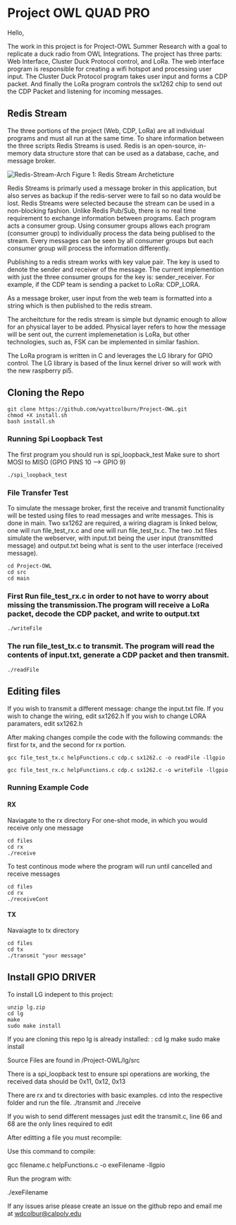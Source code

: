 # Project OWL QUAD PRO

Hello,

The work in this project is for Project-OWL Summer Research with a goal to replicate a duck radio from OWL Integrations. The project has three parts: Web Interface, Cluster Duck Protocol control, and LoRa. The web interface program is responsible for creating a wifi hotspot and processing user input. The Cluster Duck Protocol program takes user input and forms a CDP packet. And finally the LoRa program controls the sx1262 chip to send out the CDP Packet and listening for incoming messages. 

## Redis Stream

The three portions of the project (Web, CDP, LoRa) are all individual programs and must all run at the same time. To share information between the three scripts Redis Streams is used. Redis is an open-source, in-memory data structure store that can be used as a database, cache, and message broker.

![Redis-Stream-Arch](https://github.com/user-attachments/assets/f8cb6003-cf7f-421f-adc2-c0d5ab0054d0)
Figure 1: Redis Stream Archeticture

Redis Streams is primarly used a message broker in this application, but also serves as backup if the redis-server were to fail so no data would be lost. Redis Streams were selected because the stream can be used in a non-blocking fashion. Unlike Redis Pub/Sub, there is no real time requirement to exchange information between programs. Each program acts a consumer group. Using consumer groups allows each program (consumer group) to individually process the data being publised to the stream. Every messages can be seen by all consumer groups but each consumer group will process the information differently. 

Publishing to a redis stream works with key value pair. The key is used to denote the sender and receiver of the message. The current implemention with just the three consumer groups for the key is: sender_receiver. For example, if the CDP team is sending a packet to LoRa: CDP_LORA.



As a message broker, user input from the web team is formatted into a string which is then published to the redis stream. 

The archeitcture for the redis stream is simple but dynamic enough to allow for an physical layer to be added. Physical layer refers to how the message will be sent out, the current implemenetation is LoRa, but other technologies, such as, FSK can be implemented in similar fashion. 



The LoRa program is written in C and leverages the LG library for GPIO control. The LG library is based of the linux kernel driver so will work with the new raspberry pi5.

## Cloning the Repo
```
git clone https://github.com/wyattcolburn/Project-OWL.git
chmod +X install.sh
bash install.sh
```
### Running Spi Loopback Test
 The first program you should run is spi_loopback_test
 Make sure to short MOSI to MISO (GPIO PINS 10 --> GPIO 9)
 ```
 ./spi_loopback_test
```
### File Transfer Test
To simulate the message broker, first the receive and transmit functionality will be tested using files to read messages and write messages. 
This is done in main. Two sx1262 are required, a wiring diagram is linked below, one will run file_test_rx.c and one will run file_test_tx.c. 
The two .txt files simulate the webserver, with input.txt being the user input (transmitted message) and output.txt being what is sent to the user interface (received message). 

```
cd Project-OWL
cd src
cd main
```
### First Run file_test_rx.c in order to not have to worry about missing the transmission.The program will receive a LoRa packet, decode the CDP packet, and write to output.txt
```
./writeFile
```
### The run file_test_tx.c to transmit. The program will read the contents of input.txt, generate a CDP packet and then transmit. 
```
./readFile
```
## Editing files
If you wish to transmit a different message: change the input.txt file. 
If you wish to change the wiring, edit sx1262.h
If you wish to change LORA paramaters, edit sx1262.h

After making changes compile the code with the following commands: the first for tx, and the second for rx portion.
```
gcc file_test_tx.c helpFunctions.c cdp.c sx1262.c -o readFile -llgpio
```
```
gcc file_test_rx.c helpFunctions.c cdp.c sx1262.c -o writeFile -llgpio
```

### Running Example Code 
#### RX
Naviagate to the rx directory
For one-shot mode, in which you would receive only one message
```
cd files
cd rx
./receive
```
To test continous mode where the program will run until cancelled and receive messages
```
cd files
cd rx
./receiveCont
```
#### TX
Navaiagte to tx directory
```
cd files
cd tx
./transmit "your message"
```

## Install GPIO DRIVER
To install LG indepent to this project:

``````wget http://abyz.me.uk/lg/lg.zip  
unzip lg.zip  
cd lg  
make  
sudo make install
``````
If you are cloning this repo lg is already installed:
:
cd lg
make 
sudo make install

Source Files are found in /Project-OWL/lg/src

There is a spi_loopback test to ensure spi operations are working, the received data
should be 0x11, 0x12, 0x13

There are rx and tx directories with basic examples. cd into the respective folder and run the file. ./transmit and ./receive 

If you wish to send different messages just edit the transmit.c, line 66 and 68 are the only lines required to edit

After editting a file you must recompile:

Use this command to compile:

gcc filename.c helpFunctions.c -o exeFilename -llgpio

Run the program with:

./exeFilename

If any issues arise please create an issue on the github repo and email me at 
wdcolbur@calpoly.edu
